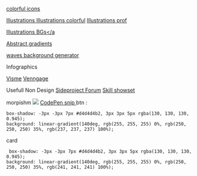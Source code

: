 <a href="https://www.iconshock.com/svg-icons/?ref=producthunt"> colorful icons </a>

<a href="https://www.glazestock.com/?ref=producthunt">Illustrations </a>
<a href="https://illlustrations.co/?ref=producthunt">Illustrations colorful</a>
<a href="https://www.glazestock.com/browse/">Illustrations prof</a>


<a href="https://freellustrations.com/?ref=producthunt"> Illustrations BGs</a
  
<a href="https://gradienta.io/?ref=producthunt">Abstract gradients</a>

<a href="https://www.producthunt.com/posts/get-waves"> waves background generator</a>
  
    
Infographics

<a href="https://www.visme.co/"> Visme</a>
<a href="https://infograph.venngage.com/">Venngage</a>
  
Usefull Non Design
<a href="https://www.indiehackers.com/">Sideproject Forum</a>
<a href="https://codersrank.io/?utm_source=producthunt.com&utm_medium=referral&utm_campaign=producthunt&ref=producthunt"> Skill showset</a>



morpishm 
<img src="https://caphe.sfo2.cdn.digitaloceanspaces.com/assets/images/neumorphism-ui-elements-for-sketch.jpg" />
<a href="https://speckyboy.com/neumorphism-code-snippets/"> CodePen snip </a>
btn :

    box-shadow: -3px -3px 7px #d4d4d4b2, 3px 3px 5px rgba(130, 130, 130, 0.945);
    background: linear-gradient(140deg, rgb(255, 255, 255) 0%, rgb(250, 250, 250) 35%, rgb(237, 237, 237) 100%);
    
 card
 
     box-shadow: -3px -3px 7px #d4d4d4b2, 3px 3px 5px rgba(130, 130, 130, 0.945);
    background: linear-gradient(140deg, rgb(255, 255, 255) 0%, rgb(250, 250, 250) 35%, rgb(241, 241, 241) 100%);
   
